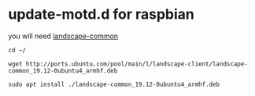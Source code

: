 # update-motd.d for raspbian

you will need [landscape-common](https://ubuntu.pkgs.org/20.04/ubuntu-main-armhf/landscape-common_19.12-0ubuntu4_armhf.deb.html)

```
cd ~/

wget http://ports.ubuntu.com/pool/main/l/landscape-client/landscape-common_19.12-0ubuntu4_armhf.deb

sudo apt install ./landscape-common_19.12-0ubuntu4_armhf.deb
```
